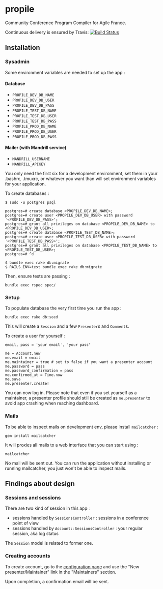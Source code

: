 # propile

Community Conference Program Compiler for Agile France.

Continuous delivery is ensured by Travis: [![Build Status](https://travis-ci.org/agile-france/propile.png?branch=master)](https://travis-ci.org/agile-france/propile)


## Installation

### Sysadmin

Some environment variables are needed to set up the app :

#### Database

* `PROPILE_DEV_DB_NAME`
* `PROPILE_DEV_DB_USER`
* `PROPILE_DEV_DB_PASS`
* `PROPILE_TEST_DB_NAME`
* `PROPILE_TEST_DB_USER`
* `PROPILE_TEST_DB_PASS`
* `PROPILE_PROD_DB_NAME`
* `PROPILE_PROD_DB_USER`
* `PROPILE_PROD_DB_PASS`

#### Mailer (with Mandrill service)

* `MANDRILL_USERNAME`
* `MANDRILL_APIKEY`

You only need the first six for a development environment, set them in your
.bashrc, .tmuxrc, or whatever you want than will set environment variables for
your application.

To create databases :

    $ sudo -u postgres psql

    postgres=# create database <PROPILE_DEV_DB_NAME>;
    postgres=# create user <PROPILE_DEV_DB_USER> with password '<PROPILE_DEV_DB_PASS>';
    postgres=# grant all privileges on database <PROPILE_DEV_DB_NAME> to <PROPILE_DEV_DB_USER>;
    postgres=# create database <PROPILE_TEST_DB_NAME>;
    postgres=# create user <PROPILE_TEST_DB_USER> with password '<PROPILE_TEST_DB_PASS>';
    postgres=# grant all privileges on database <PROPILE_TEST_DB_NAME> to <PROPILE_TEST_DB_USER>;
    postgres=# ^d

    $ bundle exec rake db:migrate
    $ RAILS_ENV=test bundle exec rake db:migrate

Then, ensure tests are passing :

    bundle exec rspec spec/


### Setup

To populate database the very first time you run the app :

    bundle exec rake db:seed


This will create a `Session` and a few `Presenter`s and `Comment`s.

To create a user for yourself :

    email, pass = 'your email', 'your pass'

    me = Account.new
    me.email = email
    me.maintainer = true # set to false if you want a presenter account
    me.password = pass
    me.password_confirmation = pass
    me.confirmed_at = Time.now
    me.save
    me.presenter.create!

You can now log in. Please note that even if you set yourself as a maintainer,
a presenter profile should still be created as `me.presenter` to avoid app
crashing when reaching dashboard.


### Mails

To be able to inspect mails on development env, please install `mailcatcher` :

    gem install mailcatcher


It will proxies all mails to a web interface that you can start using :

    mailcatcher


No mail will be sent out. You can run the application without installing or
running mailcatcher, you just won't be able to inspect mails.


## Findings about design

### Sessions and sessions

There are two kind of session in this app :

* sessions handled by `SessionsController` : sessions in a conference point of view
* sessions handled by `Account::SessionsController` : your regular session, aka log status

The `Session` model is related to former one.


### Creating accounts

To create account, go to the [configuration page](http://0.0.0.0:3000/profile_configs) and
use the "New presenter/Maintainer" link in the "Maintainers" section.

Upon completion, a confirmation email will be sent.

